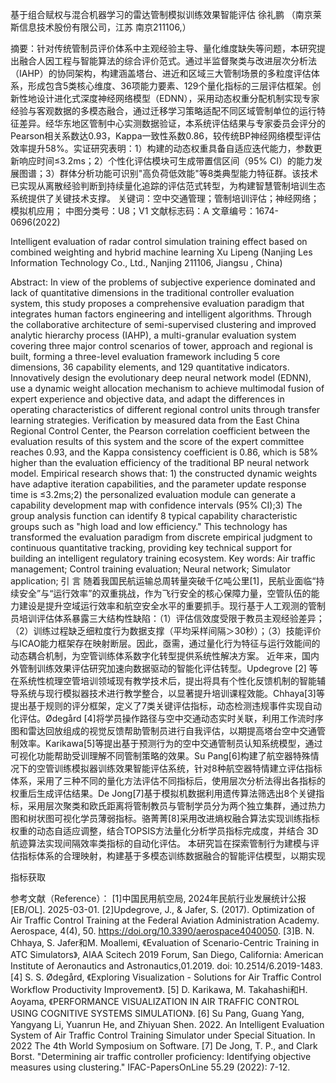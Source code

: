 基于组合赋权与混合机器学习的雷达管制模拟训练效果智能评估
徐礼鹏
（南京莱斯信息技术股份有限公司，江苏 南京211106,）

摘要：针对传统管制员评价体系中主观经验主导、量化维度缺失等问题，本研究提出融合人因工程与智能算法的综合评价范式。通过半监督聚类与改进层次分析法（IAHP）的协同架构，构建涵盖塔台、进近和区域三大管制场景的多粒度评估体系，形成包含5类核心维度、36项能力要素、129个量化指标的三层评估框架。创新性地设计进化式深度神经网络模型（EDNN），采用动态权重分配机制实现专家经验与客观数据的多模态融合，通过迁移学习策略适配不同区域管制单位的运行特征差异。经华东地区管制中心实测数据验证，本系统评估结果与专家委员会评分的Pearson相关系数达0.93，Kappa一致性系数0.86，较传统BP神经网络模型评估效率提升58%。实证研究表明：1）构建的动态权重具备自适应迭代能力，参数更新响应时间≤3.2ms；2）个性化评估模块可生成带置信区间（95% CI）的能力发展图谱；3）群体分析功能可识别"高负荷低效能"等8类典型能力特征群。该技术已实现从离散经验判断到持续量化追踪的评估范式转型，为构建智慧管制培训生态系统提供了关键技术支撑。
关键词：空中交通管理；管制培训评估；神经网络；模拟机应用； 
中图分类号：U8；V1      			文献标志码：A     		 文章编号：1674-0696(2022)

Intelligent evaluation of radar control simulation training effect based on combined weighting and hybrid machine learning
Xu Lipeng
(Nanjing Les Information Technology Co., Ltd., Nanjing 211106, Jiangsu , China)

Abstract: In view of the problems of subjective experience dominated and lack of quantitative dimensions in the traditional controller evaluation system, this study proposes a comprehensive evaluation paradigm that integrates human factors engineering and intelligent algorithms. Through the collaborative architecture of semi-supervised clustering and improved analytic hierarchy process (IAHP), a multi-granular evaluation system covering three major control scenarios of tower, approach and regional is built, forming a three-level evaluation framework including 5 core dimensions, 36 capability elements, and 129 quantitative indicators. Innovatively design the evolutionary deep neural network model (EDNN), use a dynamic weight allocation mechanism to achieve multimodal fusion of expert experience and objective data, and adapt the differences in operating characteristics of different regional control units through transfer learning strategies. Verification by measured data from the East China Regional Control Center, the Pearson correlation coefficient between the evaluation results of this system and the score of the expert committee reaches 0.93, and the Kappa consistency coefficient is 0.86, which is 58% higher than the evaluation efficiency of the traditional BP neural network model. Empirical research shows that: 1) the constructed dynamic weights have adaptive iteration capabilities, and the parameter update response time is ≤3.2ms;2) the personalized evaluation module can generate a capability development map with confidence intervals (95% CI);3) The group analysis function can identify 8 typical capability characteristic groups such as "high load and low efficiency." This technology has transformed the evaluation paradigm from discrete empirical judgment to continuous quantitative tracking, providing key technical support for building an intelligent regulatory training ecosystem.
Key words: Air traffic management; Control training evaluation; Neural network; Simulator application;
引  言
随着我国民航运输总周转量突破千亿吨公里[1]，民航业面临“持续安全”与“运行效率”的双重挑战，作为飞行安全的核心保障力量，空管队伍的能力建设是提升空域运行效率和航空安全水平的重要抓手。现行基于人工观测的管制员培训评估体系暴露三大结构性缺陷：（1）评估信效度受限于教员主观经验差异；（2）训练过程缺乏细粒度行为数据支撑（平均采样间隔＞30秒）；（3）技能评价与ICAO能力框架存在映射断层。因此，亟需，通过量化行为特征与运行效能间的动态耦合机制，为空管训练体系数字化转型提供系统性解决方案。
近年来，国内外管制训练效果评估研究加速向数据驱动的智能化评估转型。Updegrove [2] 等在系统性梳理空管培训领域现有教学技术后，提出将具有个性化反馈机制的智能辅导系统与现行模拟器技术进行教学整合，以显著提升培训课程效能。Chhaya[3]等提出基于规则的评分框架，定义了7类关键评估指标，动态检测违规事件实现自动化评估。Ødegård [4]将学员操作路径与空中交通动态实时关联，利用工作流时序图和雷达回放组成的视觉反馈帮助管制员进行自我评估，以期提高塔台空中交通管制效率。Karikawa[5]等提出基于预测行为的空中交通管制员认知系统模型，通过可视化功能帮助受训理解不同管制策略的效果。Su Pang[6]构建了航空器特殊情况下的空管训练模拟器训练效果智能评估系统，针对8种航空器特情建立评估指标体系，采用了三种不同的量化方法评估不同指标后，使用层次分析法得出各指标的权重后生成评估结果。De Jong[7]基于模拟机数据利用遗传算法筛选出8个关键指标，采用层次聚类和欧氏距离将管制教员与管制学员分为两个独立集群，通过热力图和树状图可视化学员薄弱指标。骆菁菁[8]采用改进熵权融合算法实现训练指标权重的动态自适应调整，结合TOPSIS方法量化分析学员指标完成度，并结合 3D 航迹算法实现间隔效率类指标的自动化评估。
本研究旨在探索管制行为建模与评估指标体系的合理映射，构建基于多模态训练数据融合的智能评估模型，以期实现

指标获取


























参考文献（Reference）：
[1]中国民用航空局, 2024年民航行业发展统计公报[EB/OL]. 2025-03-01.
[2]Updegrove, J., & Jafer, S. (2017). Optimization of Air Traffic Control Training at the Federal Aviation Administration Academy. Aerospace, 4(4), 50. https://doi.org/10.3390/aerospace4040050.
[3]B. N. Chhaya, S. Jafer和M. Moallemi, 《Evaluation of Scenario-Centric Training in ATC Simulators》, AIAA Scitech 2019 Forum, San Diego, California: American Institute of Aeronautics and Astronautics,01.2019. doi: 10.2514/6.2019-1483.
[4] S. S. Ødegård, 《Exploring Visualization - Solutions for Air Traffic Control Workflow Productivity Improvement》.
[5] D. Karikawa, M. Takahashi和H. Aoyama, 《PERFORMANCE VISUALIZATION IN AIR TRAFFIC CONTROL USING COGNITIVE SYSTEMS SIMULATION》.
[6] Su Pang, Guang Yang, Yangyang Li, Yuanrun He, and Zhiyuan Shen. 2022. An Intelligent Evaluation System of Air Traffic Control Training Simulator under Special Situation. In 2022 The 4th World Symposium on Software.
[7] De Jong, T. P., and Clark Borst. "Determining air traffic controller proficiency: Identifying objective measures using clustering." IFAC-PapersOnLine 55.29 (2022): 7-12.





